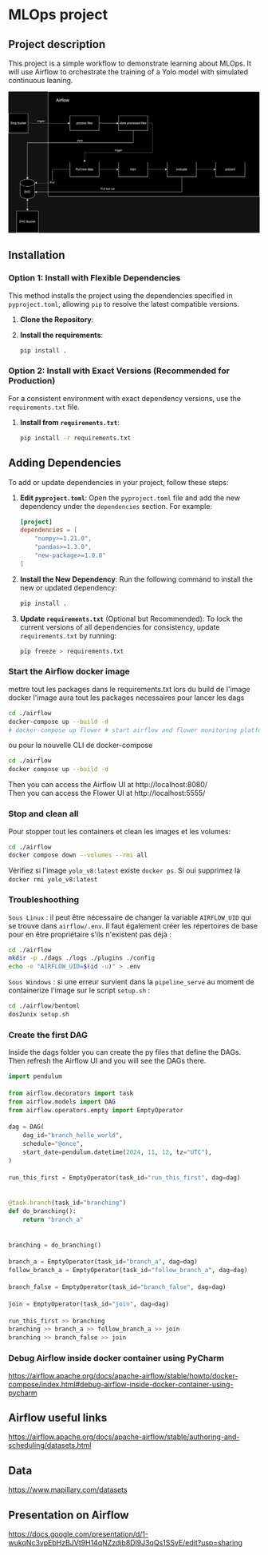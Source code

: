# MLOps project

## Project description

This project is a simple workflow to demonstrate learning about MLOps. It will use Airflow to orchestrate the training of a Yolo model with simulated continuous leaning.

![diag](images/project-diagram.png)

## Installation

### Option 1: Install with Flexible Dependencies
This method installs the project using the dependencies specified in `pyproject.toml`, allowing `pip` to resolve the latest compatible versions.

1. **Clone the Repository**:
2. **Install the requirements**:

   ```bash
   pip install .
   ```

### Option 2: Install with Exact Versions (Recommended for Production)

For a consistent environment with exact dependency versions, use the `requirements.txt` file.

1. **Install from `requirements.txt`**:

   ```bash
   pip install -r requirements.txt
   ```

## Adding Dependencies

To add or update dependencies in your project, follow these steps:

1. **Edit `pyproject.toml`**:
   Open the `pyproject.toml` file and add the new dependency under the `dependencies` section. For example:

   ```toml
   [project]
   dependencies = [
       "numpy>=1.21.0",
       "pandas>=1.3.0",
       "new-package>=1.0.0"
   ]
   ```

2. **Install the New Dependency**:
   Run the following command to install the new or updated dependency:

   ```bash
   pip install .
   ```

3. **Update `requirements.txt`** (Optional but Recommended):
   To lock the current versions of all dependencies for consistency, update `requirements.txt` by running:

   ```bash
   pip freeze > requirements.txt
   ```

### Start the Airflow docker image

mettre tout les packages dans le requirements.txt lors du build de l'image docker
l'image aura tout les packages necessaires pour lancer les dags

```bash
cd ./airflow
docker-compose up --build -d
# docker-compose up flower # start airflow and flower monitoring platform 
```

ou pour la nouvelle CLI de docker-compose
```bash
cd ./airflow
docker compose up --build -d
```

Then you can access the Airflow UI at http://localhost:8080/  
Then you can access the Flower UI at http://localhost:5555/  

### Stop and clean all
Pour stopper tout les containers et clean les images et les volumes:

```bash
cd ./airflow
docker compose down --volumes --rmi all
```

Vérifiez si l'image `yolo_v8:latest` existe `docker ps`. Si oui supprimez là `docker rmi yolo_v8:latest`

### Troubleshoothing

`Sous Linux` : il peut être nécessaire de changer la variable `AIRFLOW_UID` qui se trouve dans `airflow/.env`. Il faut également créer les répertoires de base pour en être propriétaire s'ils n'existent pas déjà :
```bash
cd ./airflow
mkdir -p ./dags ./logs ./plugins ./config
echo -e "AIRFLOW_UID=$(id -u)" > .env
```

`Sous Windows` : si une erreur survient dans la `pipeline_serve` au moment de containerize l'image sur le script `setup.sh` :
```bash
cd ./airflow/bentoml
dos2unix setup.sh
```

### Create the first DAG

Inside the dags folder you can create the py files that define the DAGs. Then refresh the Airflow UI and you will see the DAGs there.

```python
import pendulum

from airflow.decorators import task
from airflow.models import DAG
from airflow.operators.empty import EmptyOperator

dag = DAG(
    dag_id="branch_hello_world",
    schedule="@once",
    start_date=pendulum.datetime(2024, 11, 12, tz="UTC"),
)

run_this_first = EmptyOperator(task_id="run_this_first", dag=dag)


@task.branch(task_id="branching")
def do_branching():
    return "branch_a"


branching = do_branching()

branch_a = EmptyOperator(task_id="branch_a", dag=dag)
follow_branch_a = EmptyOperator(task_id="follow_branch_a", dag=dag)

branch_false = EmptyOperator(task_id="branch_false", dag=dag)

join = EmptyOperator(task_id="join", dag=dag)

run_this_first >> branching
branching >> branch_a >> follow_branch_a >> join
branching >> branch_false >> join
```

### Debug Airflow inside docker container using PyCharm
https://airflow.apache.org/docs/apache-airflow/stable/howto/docker-compose/index.html#debug-airflow-inside-docker-container-using-pycharm

## Airflow useful links
https://airflow.apache.org/docs/apache-airflow/stable/authoring-and-scheduling/datasets.html

## Data

https://www.mapillary.com/datasets

## Presentation on Airflow

https://docs.google.com/presentation/d/1-wukqNc3vpEbHzBJVt9H14qNZzdjb8Dl9J3qQs1SSvE/edit?usp=sharing
